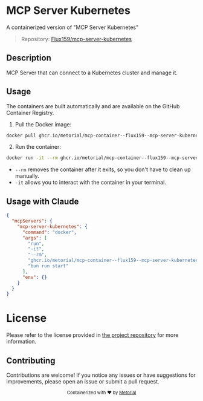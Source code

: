 
# MCP Server Kubernetes

A containerized version of "MCP Server Kubernetes"

> Repository: [Flux159/mcp-server-kubernetes](https://github.com/Flux159/mcp-server-kubernetes)

## Description

MCP Server that can connect to a Kubernetes cluster and manage it.


## Usage

The containers are built automatically and are available on the GitHub Container Registry.

1. Pull the Docker image:

```bash
docker pull ghcr.io/metorial/mcp-container--flux159--mcp-server-kubernetes--mcp-server-kubernetes
```

2. Run the container:

```bash
docker run -it --rm ghcr.io/metorial/mcp-container--flux159--mcp-server-kubernetes--mcp-server-kubernetes 
```

- `--rm` removes the container after it exits, so you don't have to clean up manually.
- `-it` allows you to interact with the container in your terminal.



## Usage with Claude

```json
{
  "mcpServers": {
    "mcp-server-kubernetes": {
      "command": "docker",
      "args": [
        "run",
        "-it",
        "--rm",
        "ghcr.io/metorial/mcp-container--flux159--mcp-server-kubernetes--mcp-server-kubernetes",
        "bun run start"
      ],
      "env": {}
    }
  }
}
```

# License

Please refer to the license provided in [the project repository](https://github.com/Flux159/mcp-server-kubernetes) for more information.

## Contributing

Contributions are welcome! If you notice any issues or have suggestions for improvements, please open an issue or submit a pull request.

<div align="center">
  <sub>Containerized with ❤️ by <a href="https://metorial.com">Metorial</a></sub>
</div>
  